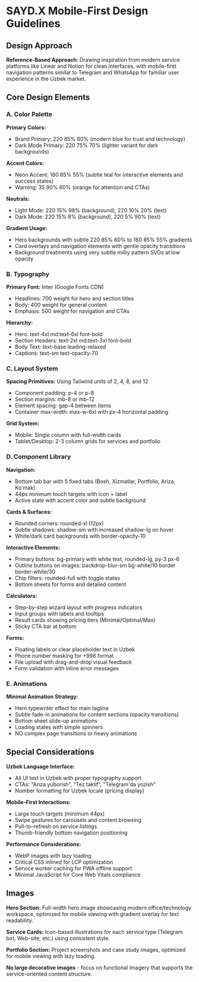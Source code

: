 # SAYD.X Mobile-First Design Guidelines

## Design Approach
**Reference-Based Approach**: Drawing inspiration from modern service platforms like Linear and Notion for clean interfaces, with mobile-first navigation patterns similar to Telegram and WhatsApp for familiar user experience in the Uzbek market.

## Core Design Elements

### A. Color Palette
**Primary Colors:**
- Brand Primary: 220 85% 60% (modern blue for trust and technology)
- Dark Mode Primary: 220 75% 70% (lighter variant for dark backgrounds)

**Accent Colors:**
- Neon Accent: 160 85% 55% (subtle teal for interactive elements and success states)
- Warning: 35 90% 60% (orange for attention and CTAs)

**Neutrals:**
- Light Mode: 220 15% 98% (background), 220 10% 20% (text)
- Dark Mode: 220 15% 8% (background), 220 5% 90% (text)

**Gradient Usage:**
- Hero backgrounds with subtle 220 85% 60% to 160 85% 55% gradients
- Card overlays and navigation elements with gentle opacity transitions
- Background treatments using very subtle milliy pattern SVGs at low opacity

### B. Typography
**Primary Font:** Inter (Google Fonts CDN)
- Headlines: 700 weight for hero and section titles
- Body: 400 weight for general content
- Emphasis: 500 weight for navigation and CTAs

**Hierarchy:**
- Hero: text-4xl md:text-6xl font-bold
- Section Headers: text-2xl md:text-3xl font-bold  
- Body Text: text-base leading-relaxed
- Captions: text-sm text-opacity-70

### C. Layout System
**Spacing Primitives:** Using Tailwind units of 2, 4, 8, and 12
- Component padding: p-4 or p-8
- Section margins: mb-8 or mb-12
- Element spacing: gap-4 between items
- Container max-width: max-w-6xl with px-4 horizontal padding

**Grid System:**
- Mobile: Single column with full-width cards
- Tablet/Desktop: 2-3 column grids for services and portfolio

### D. Component Library

**Navigation:**
- Bottom tab bar with 5 fixed tabs (Bosh, Xizmatlar, Portfolio, Ariza, Ko'mak)
- 44px minimum touch targets with icon + label
- Active state with accent color and subtle background

**Cards & Surfaces:**
- Rounded corners: rounded-xl (12px)
- Subtle shadows: shadow-sm with increased shadow-lg on hover
- White/dark card backgrounds with border-opacity-10

**Interactive Elements:**
- Primary buttons: bg-primary with white text, rounded-lg, py-3 px-6
- Outline buttons on images: backdrop-blur-sm bg-white/10 border border-white/30
- Chip filters: rounded-full with toggle states
- Bottom sheets for forms and detailed content

**Calculators:**
- Step-by-step wizard layout with progress indicators
- Input groups with labels and tooltips
- Result cards showing pricing tiers (Minimal/Optimal/Max)
- Sticky CTA bar at bottom

**Forms:**
- Floating labels or clear placeholder text in Uzbek
- Phone number masking for +998 format
- File upload with drag-and-drop visual feedback
- Form validation with inline error messages

### E. Animations
**Minimal Animation Strategy:**
- Hero typewriter effect for main tagline
- Subtle fade-in animations for content sections (opacity transitions)
- Bottom sheet slide-up animations
- Loading states with simple spinners
- NO complex page transitions or heavy animations

## Special Considerations

**Uzbek Language Interface:**
- All UI text in Uzbek with proper typography support
- CTAs: "Ariza yuborish", "Tez taklif", "Telegram'da yozish"
- Number formatting for Uzbek locale (pricing display)

**Mobile-First Interactions:**
- Large touch targets (minimum 44px)
- Swipe gestures for carousels and content browsing
- Pull-to-refresh on service listings
- Thumb-friendly bottom navigation positioning

**Performance Considerations:**
- WebP images with lazy loading
- Critical CSS inlined for LCP optimization
- Service worker caching for PWA offline support
- Minimal JavaScript for Core Web Vitals compliance

## Images
**Hero Section:** Full-width hero image showcasing modern office/technology workspace, optimized for mobile viewing with gradient overlay for text readability.

**Service Cards:** Icon-based illustrations for each service type (Telegram bot, Web-site, etc.) using consistent style.

**Portfolio Section:** Project screenshots and case study images, optimized for mobile viewing with lazy loading.

**No large decorative images** - focus on functional imagery that supports the service-oriented content structure.